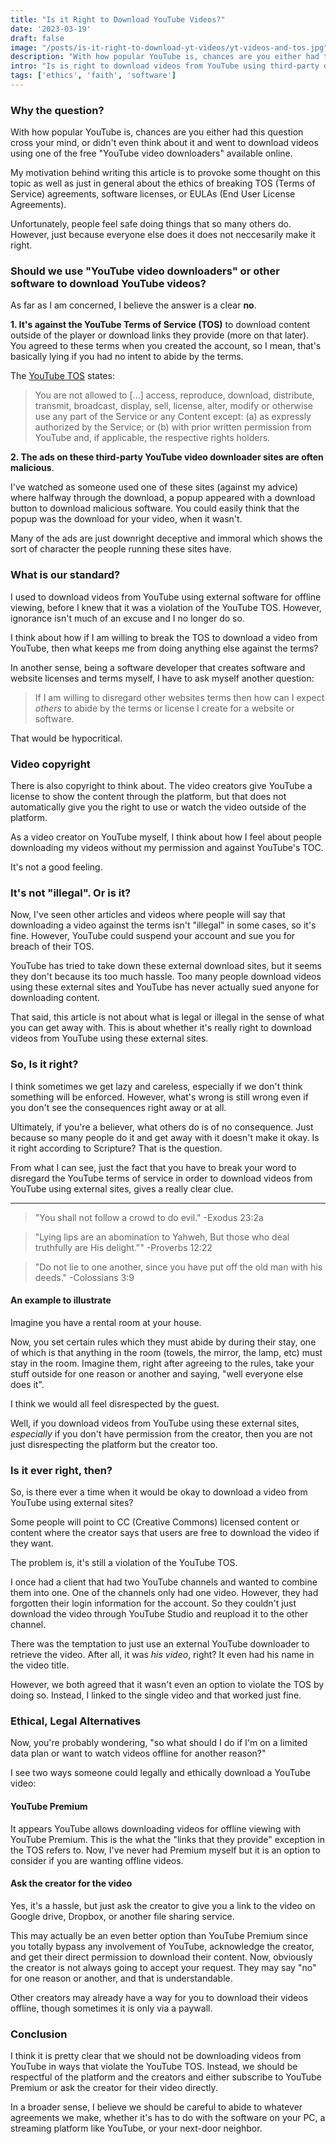 ```yaml
---
title: "Is it Right to Download YouTube Videos?"
date: '2023-03-19'
draft: false
image: "/posts/is-it-right-to-download-yt-videos/yt-videos-and-tos.jpg"
description: "With how popular YouTube is, chances are you either had this question cross your mind, or didn't even think about it and went to download videos using one of the free 'YouTube video downloaders' available online. Is it right or wrong to do so?"
intro: "Is is right to download videos from YouTube using third-party download sites or software?"
tags: ['ethics', 'faith', 'software']
---
```



### Why the question?

With how popular YouTube is, chances are you either had this question cross your mind, or didn't even think about it and went to download videos using one of the free "YouTube video downloaders" available online.

My motivation behind writing this article is to provoke some thought on this topic as well as just in general about the ethics of breaking TOS (Terms of Service) agreements, software licenses, or EULAs (End User License Agreements). 

Unfortunately, people feel safe doing things that so many others do. However, just because everyone else does it does not neccesarily make it right. 


### Should we use "YouTube video downloaders" or other software to download YouTube videos?

As far as I am concerned, I believe the answer is a clear **no**.

**1. It's against the YouTube Terms of Service (TOS)** to download content outside of the player or download links they provide (more on that later). You agreed to these terms when you created the account, so I mean, that's basically lying if you had no intent to abide by the terms.

The [YouTube TOS](https://www.youtube.com/t/terms#c3e2907ca8) states:

> You are not allowed to [...] access, reproduce, download, distribute, transmit, broadcast, display, sell, license, alter, modify or otherwise use any part of the Service or any Content except: (a) as expressly authorized by the Service; or (b) with prior written permission from YouTube and, if applicable, the respective rights holders.

**2. The ads on these third-party YouTube video downloader sites are often malicious**. 

I've watched as someone used one of these sites (against my advice) where halfway through the download, a popup appeared with a download button to download malicious software. You could easily think that the popup was the download for your video, when it wasn't. 

Many of the ads are just downright deceptive and immoral which shows the sort of character the people running these sites have.


### What is our standard?

I used to download videos from YouTube using external software for offline viewing, before I knew that it was a violation of the YouTube TOS. However, ignorance isn't much of an excuse and I no longer do so.

I think about how if I am willing to break the TOS to download a video from YouTube, then what keeps me from doing anything else against the terms? 

In another sense, being a software developer that creates software and website licenses and terms myself, I have to ask myself another question: 

> If I am willing to disregard other websites terms then how can I expect *others* to abide by the terms or license I create for a website or software. 

That would be hypocritical. 


### Video copyright

There is also copyright to think about. The video creators give YouTube a license to show the content through the platform, but that does not automatically give you the right to use or watch the video outside of the platform.

As a video creator on YouTube myself, I think about how I feel about people downloading my videos without my permission and against YouTube's TOC. 

It's not a good feeling.


### It's not "illegal". Or is it?

Now, I've seen other articles and videos where people will say that downloading a video against the terms isn't "illegal" in some cases, so it's fine. However, YouTube could suspend your account and sue you for breach of their TOS. 

YouTube has tried to take down these external download sites, but it seems they don't because its too much hassle. Too many people download videos using these external sites and YouTube has never actually sued anyone for downloading content.

That said, this article is not about what is legal or illegal in the sense of what you can get away with. This is about whether it's really right to download videos from YouTube using these external sites. 

### So, Is it right?

I think sometimes we get lazy and careless, especially if we don't think something will be enforced. However, what's wrong is still wrong even if you don't see the consequences right away or at all.

Ultimately, if you're a believer, what others do is of no consequence. Just because so many people do it and get away with it doesn't make it okay. Is it right according to Scripture? That is the question. 

From what I can see, just the fact that you have to break your word to disregard the YouTube terms of service in order to download videos from YouTube using external sites, gives a really clear clue.

----

> "You shall not follow a crowd to do evil." -Exodus 23:2a

> "Lying lips are an abomination to Yahweh, But those who deal truthfully are His delight."" -Proverbs 12:22

> "Do not lie to one another, since you have put off the old man with his deeds." -Colossians 3:9


#### An example to illustrate

Imagine you have a rental room at your house. 

Now, you set certain rules which they must abide by during their stay, one of which is that anything in the room (towels, the mirror, the lamp, etc) must stay in the room. Imagine them, right after agreeing to the rules, take your stuff outside for one reason or another and saying, "well everyone else does it". 

I think we would all feel disrespected by the guest. 

Well, if you download videos from YouTube using these external sites, *especially* if you don't have permission from the creator, then you are not just disrespecting the platform but the creator too.


### Is it ever right, then?

So, is there ever a time when it would be okay to download a video from YouTube using external sites?

Some people will point to CC (Creative Commons) licensed content or content where the creator says that users are free to download the video if they want.

The problem is, it's still a violation of the YouTube TOS. 

I once had a client that had two YouTube channels and wanted to combine them into one. One of the channels only had one video. However, they had forgotten their login information for the account. So they couldn't just download the video through YouTube Studio and reupload it to the other channel.

There was the temptation to just use an external YouTube downloader to retrieve the video. After all, it was *his video*, right? It even had his name in the video title. 

However, we both agreed that it wasn't even an option to violate the TOS by doing so. Instead, I linked to the single video and that worked just fine.


### Ethical, Legal Alternatives

Now, you're probably wondering, "so what should I do if I'm on a limited data plan or want to watch videos offline for another reason?" 

I see two ways someone could legally and ethically download a YouTube video:

#### YouTube Premium

It appears YouTube allows downloading videos for offline viewing with YouTube Premium. This is the what the  "links that they provide" exception in the TOS refers to. Now, I've never had Premium myself but it is an option to consider if you are wanting offline videos.

#### Ask the creator for the video

Yes, it's a hassle, but just ask the creator to give you a link to the video on Google drive, Dropbox, or another file sharing service. 

This may actually be an even better option than YouTube Premium since you totally bypass any involvement of YouTube, acknowledge the creator, and get their direct permission to download their content. Now, obviously the creator is not always going to accept your request. They may say "no" for one reason or another, and that is understandable.

Other creators may already have a way for you to download their videos offline, though sometimes it is only via a paywall. 


### Conclusion

I think it is pretty clear that we should not be downloading videos from YouTube in ways that violate the YouTube TOS. Instead, we should be respectful of the platform and the creators and either subscribe to YouTube Premium or ask the creator for their video directly. 

In a broader sense, I believe we should be careful to abide to whatever agreements we make, whether it's has to do with the software on your PC, a streaming platform like YouTube, or your next-door neighbor.